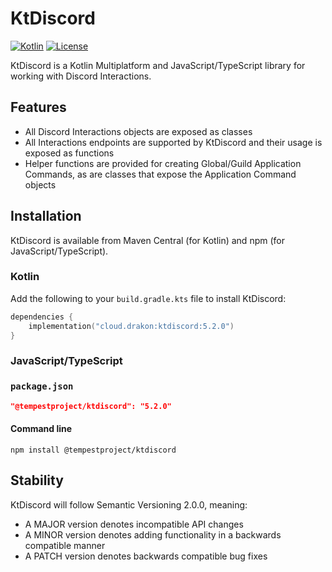 # KtDiscord

[![Kotlin](https://img.shields.io/badge/kotlin-1.8.10-blue.svg?logo=kotlin)](http://kotlinlang.org)
[![License](https://img.shields.io/github/license/TempestProject/KtDiscord)](https://www.gnu.org/licenses/agpl-3.0.en.html)

KtDiscord is a Kotlin Multiplatform and JavaScript/TypeScript library for working with Discord Interactions.

## Features

* All Discord Interactions objects are exposed as classes
* All Interactions endpoints are supported by KtDiscord and their usage is exposed as functions
* Helper functions are provided for creating Global/Guild Application Commands, as are classes that expose the
  Application Command objects

## Installation

KtDiscord is available from Maven Central (for Kotlin) and npm (for JavaScript/TypeScript).

### Kotlin

Add the following to your `build.gradle.kts` file to install KtDiscord:

```kotlin
dependencies {
    implementation("cloud.drakon:ktdiscord:5.2.0")
}
```

### JavaScript/TypeScript

### `package.json`

```json
"@tempestproject/ktdiscord": "5.2.0"
```

#### Command line

```commandline
npm install @tempestproject/ktdiscord
```

## Stability

KtDiscord will follow Semantic Versioning 2.0.0, meaning:

* A MAJOR version denotes incompatible API changes
* A MINOR version denotes adding functionality in a backwards compatible manner
* A PATCH version denotes backwards compatible bug fixes
